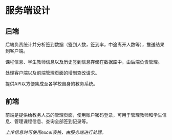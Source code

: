 # 服务端设计
## 后端
后端负责统计并分析签到数据（签到人数，签到率，中途离开人数等），推送结果到客户端。

课程信息、学生教师信息以及历史签到信息存储在数据库中，由后端负责管理。

处理客户端以及前端管理页面的增删查改请求。

提供API以方便集成至各学校自身的教务系统。

## 前端
前端是提供给教务人员的管理页面，使用账户密码登录，可用于管理教师和学生信息、管理课程信息、查询全部签到记录等。

*上传信息时可使用excel表格，由服务端进行处理。*
